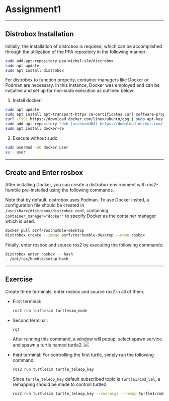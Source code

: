 # Assignment1
----
## Distrobox Installation
Initially, the installation of distrobox is required, which can be accomplished through the utilization of the PPA repository in the following manner:
````bash
sudo add-apt-repository ppa:michel-slm/distrobox
sudo apt update
sudo apt install distrobox
````
For distrobox to function properly, container managers like Docker or Podman are necessary. In this instance, Docker was employed and can be installed and set up for non-sudo execution as outlined below:

1. Install docker:
````bash
sudo apt update
sudo apt install apt-transport-https ca-certificates curl software-properties-common
curl -fsSL https://download.docker.com/linux/ubuntu/gpg | sudo apt-key add -
sudo add-apt-repository "deb [arch=amd64] https://download.docker.com/linux/ubuntu focal stable"
sudo apt install docker-ce
````
2. Execute without sudo
```` bash
sudo usermod -aG docker user
su - user
````
----
## Create and Enter rosbox
After installing Docker, you can create a distrobox environment with ros2-humble pre-installed using the following commands.

Note that by default, distrobox uses Podman. To use Docker insted, a configuration file should be created in `/usr/share/distrobox/distrobox.conf`, containing `container_manager="docker"` to specify Docker as the container manager which is used.

```` bash
docker pull osrf/ros:humble-desktop
distrobox create --image osrf/ros:humble-desktop --name rosbox
````
Finally, enter rosbox and source ros2 by executing the following commands:
```` bash
distrobox enter rosbox -- bash
. /opt/ros/humble/setup.bash
````

----
## Exercise
Create three terminals, enter rosbox and source ros2 in all of them. 
- First terminal:
  ```` bash
  ros2 run turtlesim turtlesim_node
  ````
- Second terminal:
  ```` bash
  rqt
  ````
  After running this command, a window will popup. select spawn service and spawn a turtle named turtle2.
  ![](https://github.com/Arya-Ebrahimi/robotics-lab-solutions/blob/main/Images/Assignments/Assignment0/1.png)
  
- third terminal:
  For controlling the first turtle, simply run the following command:
  ```` bash
  ros2 run turtlesim turtle_teleop_key
  ````
  Since `turtle_teleop_key` default subscribed topic is `turtle1/cmd_vel`, a remapping should be made to controll turtle2.
  ```` bash
  ros2 run turtlesim turtle_teleop_key --ros-args --remap turtle1/cmd_vel:=turtle2/cmd_vel
  ````
